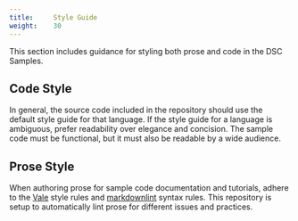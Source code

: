 ```yaml
---
title:     Style Guide
weight:    30
---
```


This section includes guidance for styling both prose and code in the DSC Samples.

## Code Style

In general, the source code included in the repository should use the default style guide for that
language. If the style guide for a language is ambiguous, prefer readability over elegance and
concision. The sample code must be functional, but it must also be readable by a wide audience.

## Prose Style

When authoring prose for sample code documentation and tutorials, adhere to the [Vale][01] style
rules and [markdownlint][02] syntax rules. This repository is setup to automatically lint prose for
different issues and practices.

[01]: https://github.com/PowerShell/DSC-Samples/blob/main/.vale.ini
[02]: https://github.com/PowerShell/DSC-Samples/blob/main/.markdownlint.json
